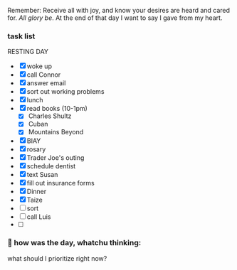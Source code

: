 
Remember:
	Receive all with joy, and know your desires are heard and cared for. *All glory be*.
	At the end of that day I want to say I gave from my heart.

### task list
RESTING DAY
- [x] woke up
- [x] call Connor
- [x] answer email
- [x] sort out working problems
- [x] lunch
- [x] read books (10-1pm)
	- [x] Charles Shultz
	- [x] Cuban
	- [x] Mountains Beyond 
- [x] BIAY
- [x] rosary
- [x] Trader Joe's outing
- [x] schedule dentist
- [x] text Susan
- [x] fill out insurance forms
- [x] Dinner
- [x] Taize
- [ ] sort
- [ ] call Luis
- [ ] 
### 📝 how was the day, whatchu thinking:

what should I prioritize right now?


